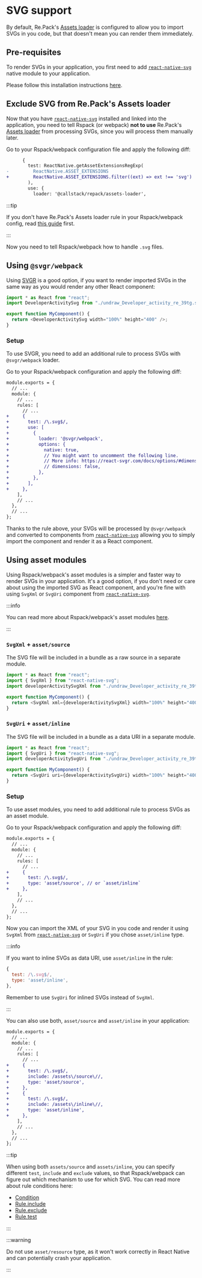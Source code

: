 # SVG support

By default, Re.Pack's [Assets loader](../../api/loaders/assets-loader) is configured to allow you to import SVGs in you code, but that doesn't mean you can render them immediately.

## Pre-requisites

To render SVGs in your application, you first need to add [`react-native-svg`](https://github.com/react-native-svg/react-native-svg) native module to your application.

Please follow this installation instructions [here](https://github.com/react-native-svg/react-native-svg#installation).

## Exclude SVG from Re.Pack's Assets loader

Now that you have [`react-native-svg`](https://github.com/react-native-svg/react-native-svg) installed and linked into the application, you need to tell Rspack (or webpack) **not to use** Re.Pack's [Assets loader](/api/loaders/assets-loader) from processing SVGs, since you will process them manually later.

Go to your Rspack/webpack configuration file and apply the following diff:

```diff
      {
        test: ReactNative.getAssetExtensionsRegExp(
-         ReactNative.ASSET_EXTENSIONS
+         ReactNative.ASSET_EXTENSIONS.filter((ext) => ext !== 'svg')
        ),
        use: {
          loader: '@callstack/repack/assets-loader',
```

:::tip

If you don't have Re.Pack's Assets loader rule in your Rspack/webpack config, read [this guide](/api/loaders/assets-loader#migrating-from-assetsplugin) first.

:::

Now you need to tell Rspack/webpack how to handle `.svg` files.

## Using `@svgr/webpack`

Using [SVGR](https://react-svgr.com/) is a good option, if you want to render imported SVGs in the
same way as you would render any other React component:

```js
import * as React from "react";
import DeveloperActivitySvg from "./undraw_Developer_activity_re_39tg.svg";

export function MyComponent() {
  return <DeveloperActivitySvg width="100%" height="400" />;
}
```

### Setup

To use SVGR, you need to add an additional rule to process SVGs with `@svgr/webpack` loader.

Go to your Rspack/webpack configuration and apply the following diff:

```diff title="rspack.config.js"
module.exports = {
  // ...
  module: {
    // ...
    rules: [
      // ...
+     {
+       test: /\.svg$/,
+       use: [
+         {
+           loader: '@svgr/webpack',
+           options: {
+             native: true,
+             // You might want to uncomment the following line.
+             // More info: https://react-svgr.com/docs/options/#dimensions
+             // dimensions: false,
+           },
+         },
+       ],
+     },
    ],
    // ...
  },
  // ...
};
```

Thanks to the rule above, your SVGs will be processed by `@svgr/webpack` and converted to components
from [`react-native-svg`](https://github.com/react-native-svg/react-native-svg) allowing you to simply
import the component and render it as a React component.

## Using asset modules

Using Rspack/webpack's asset modules is a simpler and faster way to render SVGs in your application.
It's a good option, if you don't need or care about using the imported SVG as React component,
and you're fine with using `SvgXml` or `SvgUri` component from [`react-native-svg`](https://github.com/react-native-svg/react-native-svg).

:::info

You can read more about Rspack/webpack's asset modules [here](https://rspack.dev/guide/features/asset-module).

:::

### `SvgXml` + `asset/source`

The SVG file will be included in a bundle as a raw source in a separate module.

```js
import * as React from "react";
import { SvgXml } from "react-native-svg";
import developerActivitySvgXml from "./undraw_Developer_activity_re_39tg.svg";

export function MyComponent() {
  return <SvgXml xml={developerActivitySvgXml} width="100%" height="400" />;
}
```

### `SvgUri` + `asset/inline`

The SVG file will be included in a bundle as a data URI in a separate module.

```js
import * as React from "react";
import { SvgUri } from "react-native-svg";
import developerActivitySvgUri from "./undraw_Developer_activity_re_39tg.svg";

export function MyComponent() {
  return <SvgUri uri={developerActivitySvgUri} width="100%" height="400" />;
}
```

### Setup

To use asset modules, you need to add additional rule to process SVGs as an asset module.

Go to your Rspack/webpack configuration and apply the following diff:

```diff title="rspack.config.js"
module.exports = {
  // ...
  module: {
    // ...
    rules: [
      // ...
+     {
+       test: /\.svg$/,
+       type: 'asset/source', // or `asset/inline`
+     },
    ],
    // ...
  },
  // ...
};
```

Now you can import the XML of your SVG in you code and render it using `SvgXml` from [`react-native-svg`](https://github.com/react-native-svg/react-native-svg) or `SvgUri` if you chose `asset/inline` type.

:::info

If you want to inline SVGs as data URI, use `asset/inline` in the rule:

```js
{
  test: /\.svg$/,
  type: 'asset/inline',
},
```

Remember to use `SvgUri` for inlined SVGs instead of `SvgXml`.

:::

You can also use both, `asset/source` and `asset/inline` in your application:

```diff title="rspack.config.cjs"
module.exports = {
  // ...
  module: {
    // ...
    rules: [
      // ...
+     {
+       test: /\.svg$/,
+       include: /assets\/source\//,
+       type: 'asset/source',
+     },
+     {
+       test: /\.svg$/,
+       include: /assets\/inline\//,
+       type: 'asset/inline',
+     },
    ],
    // ...
  },
  // ...
};
```

:::tip

When using both `assets/source` and `assets/inline`, you can specify different `test`, `include` and `exclude` values,
so that Rspack/webpack can figure out which mechanism to use for which SVG. You can read more about rule conditions here:

- [Condition](https://rspack.dev/config/module#condition)
- [Rule.include](https://rspack.dev/config/module#ruleinclude)
- [Rule.exclude](https://rspack.dev/config/module#ruleexclude)
- [Rule.test](https://rspack.dev/config/module#ruletest)

:::

:::warning

Do not use `asset/resource` type, as it won't work correctly in React Native and can potentially
crash your application.

:::

